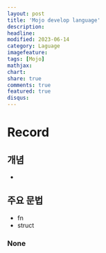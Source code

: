 ```yaml
---
layout: post
title: 'Mojo develop language'
description:
headline:
modified: 2023-06-14
category: Laguage
imagefeature:
tags: [Mojo]
mathjax:
chart:
share: true
comments: true
featured: true
disqus:
---
```


# Record

## 개념

-

## 주요 문법

-   fn
-   struct

### None
